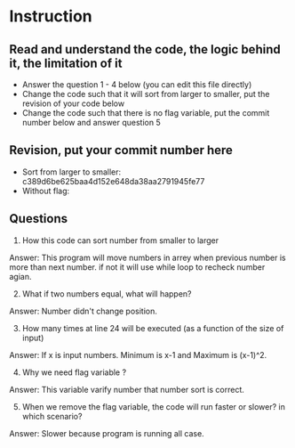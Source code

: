 ﻿# Instruction

## Read and understand the code, the logic behind it, the limitation of it
* Answer the question 1 - 4 below (you can edit this file directly)
* Change the code such that it will sort from larger to smaller, put the revision of your code below
* Change the code such that there is no flag variable, put the commit number below and answer question 5 


## Revision, put your commit number here
* Sort from larger to smaller: c389d6be625baa4d152e648da38aa2791945fe77
* Without flag: 

## Questions
1. How this code can sort number from smaller to larger
 
Answer: This program will move numbers in arrey when previous number is more than next number. if not it will use while loop to recheck number agian.

2. What if two numbers equal, what will happen? 

Answer: Number didn't change position.

3. How many times at line 24 will be executed (as a function of the size of input) 

Answer: If x is input numbers. Minimum is x-1 and Maximum is (x-1)^2.

4. Why we need flag variable ? 

Answer: This variable varify number that number sort is correct.

5. When we remove the flag variable, the code will run faster or slower? in which scenario? 

Answer: Slower because program is running all case. 